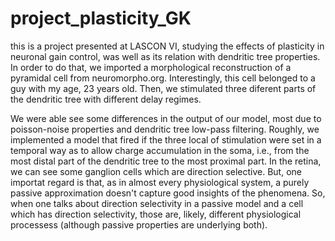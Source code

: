 # project_plasticity_GK

this is a project presented at LASCON VI, studying the effects of plasticity in neuronal gain control, was well as its relation with dendritic tree properties. 
In order to do that, we imported a morphological reconstruction of a pyramidal cell from neuromorpho.org.
Interestingly, this cell belonged to a guy with my age, 23 years old.
Then, we stimulated three diferent parts of the dendritic tree with different delay regimes. 

We were able see some differences in the output of our model, most due to poisson-noise properties and dendritic tree low-pass filtering. Roughly, we implemented a model that fired if the three local of stimulation were set in a temporal way as to allow charge accumulation in the soma, i.e., from the most distal part of the dendritic tree to the most proximal part. 
In the retina, we can see some ganglion cells which are direction selective. But, one importat regard is that, as in almost every physiological system, a purely passive approximation doesn't capture good insights of the phenomena. So, when one talks about direction selectivity in a passive model and a cell which has direction selectivity, those are, likely, different physiological processess (although passive properties are underlying both). 
